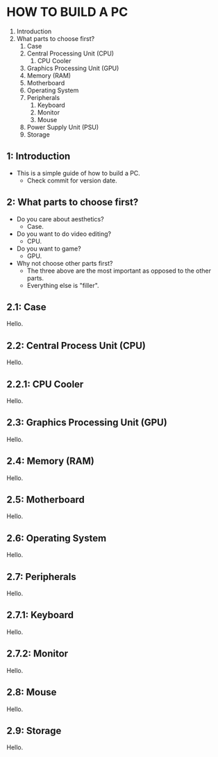 # HOW TO BUILD A PC

1. Introduction
2. What parts to choose first?
   1. Case
   2. Central Processing Unit (CPU)
      1. CPU Cooler
   3. Graphics Processing Unit (GPU)
   4. Memory (RAM)
   5. Motherboard
   6. Operating System
   7. Peripherals
      1. Keyboard
      2. Monitor
      3. Mouse
   8. Power Supply Unit (PSU)
   9. Storage

## 1: Introduction

- This is a simple guide of how to build a PC.
  - Check commit for version date.

## 2: What parts to choose first?

- Do you care about aesthetics?
  - Case.
- Do you want to do video editing?
  - CPU.
- Do you want to game?
  - GPU.
- Why not choose other parts first?
  - The three above are the most important as opposed to the other parts.
  - Everything else is "filler".

## 2.1: Case

Hello.

## 2.2: Central Process Unit (CPU)

Hello.

## 2.2.1: CPU Cooler

Hello.

## 2.3: Graphics Processing Unit (GPU)

Hello.

## 2.4: Memory (RAM)

Hello.

## 2.5: Motherboard

Hello.

## 2.6: Operating System

Hello.

## 2.7: Peripherals

Hello.

## 2.7.1: Keyboard

Hello.

## 2.7.2: Monitor

Hello.

## 2.8: Mouse

Hello.

## 2.9: Storage

Hello.
